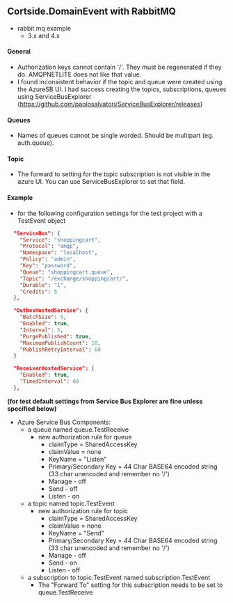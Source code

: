 ## Cortside.DomainEvent with RabbitMQ

- rabbit mq example
    - 3.x and 4.x

#### General

- Authorization keys cannot contain '/'. They must be regenerated if they do. AMQPNETLITE does not like that value.
- I found inconsistent behavior if the topic and queue were created using the AzureSB UI. I had success creating the topics, subscriptions, queues using ServiceBusExplorer (https://github.com/paolosalvatori/ServiceBusExplorer/releases)

#### Queues

- Names of queues cannot be single worded. Should be multipart (eg. auth.queue).

#### Topic

- The forward to setting for the topic subscription is not visible in the azure UI. You can use ServiceBusExplorer to set that field.

#### Example

- for the following configuration settings for the test project with a TestEvent object

```json
  "ServiceBus": {
    "Service": "shoppingcart",
    "Protocol": "amqp",
    "Namespace": "localhost",
    "Policy": "admin",
    "Key": "password",
    "Queue": "shoppingcart.queue",
    "Topic": "/exchange/shoppingcart/",
    "Durable": "1",
    "Credits": 5
  },
```

```json
  "OutboxHostedService": {
    "BatchSize": 5,
    "Enabled": true,
    "Interval": 5,
    "PurgePublished": true,
    "MaximumPublishCount": 10,
    "PublishRetryInterval": 60
  }
```

```json
  "ReceiverHostedService": {
    "Enabled": true,
    "TimedInterval": 60
  },
```

**(for test default settings from Service Bus Explorer are fine unless specified below)**

- Azure Service Bus Components:
  - a queue named queue.TestReceive
    - new authorization rule for queue
      - claimType = SharedAccessKey
      - claimValue = none
      - KeyName = "Listen"
      - Primary/Secondary Key = 44 Char BASE64 encoded string (33 char unencoded and remember no '/')
      - Manage - off
      - Send - off
      - Listen - on
  - a topic named topic.TestEvent
    - new authorization rule for topic
      - claimType = SharedAccessKey
      - claimValue = none
      - KeyName = "Send"
      - Primary/Secondary Key = 44 Char BASE64 encoded string (33 char unencoded and remember no '/')
      - Manage - off
      - Send - on
      - Listen - off
  - a subscription to topic.TestEvent named subscription.TestEvent
    - The "Forward To" setting for this subscription needs to be set to queue.TestReceive
